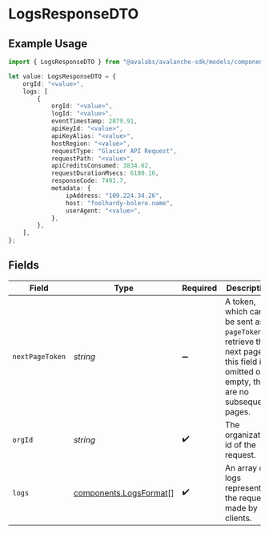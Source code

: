 # LogsResponseDTO

## Example Usage

```typescript
import { LogsResponseDTO } from "@avalabs/avalanche-sdk/models/components";

let value: LogsResponseDTO = {
    orgId: "<value>",
    logs: [
        {
            orgId: "<value>",
            logId: "<value>",
            eventTimestamp: 2879.91,
            apiKeyId: "<value>",
            apiKeyAlias: "<value>",
            hostRegion: "<value>",
            requestType: "Glacier API Request",
            requestPath: "<value>",
            apiCreditsConsumed: 3834.62,
            requestDurationMsecs: 6180.16,
            responseCode: 7491.7,
            metadata: {
                ipAddress: "109.224.34.26",
                host: "foolhardy-bolero.name",
                userAgent: "<value>",
            },
        },
    ],
};
```

## Fields

| Field                                                                                                                                  | Type                                                                                                                                   | Required                                                                                                                               | Description                                                                                                                            |
| -------------------------------------------------------------------------------------------------------------------------------------- | -------------------------------------------------------------------------------------------------------------------------------------- | -------------------------------------------------------------------------------------------------------------------------------------- | -------------------------------------------------------------------------------------------------------------------------------------- |
| `nextPageToken`                                                                                                                        | *string*                                                                                                                               | :heavy_minus_sign:                                                                                                                     | A token, which can be sent as `pageToken` to retrieve the next page. If this field is omitted or empty, there are no subsequent pages. |
| `orgId`                                                                                                                                | *string*                                                                                                                               | :heavy_check_mark:                                                                                                                     | The organization id of the request.                                                                                                    |
| `logs`                                                                                                                                 | [components.LogsFormat](../../models/components/logsformat.md)[]                                                                       | :heavy_check_mark:                                                                                                                     | An array of logs representing the requests made by clients.                                                                            |
